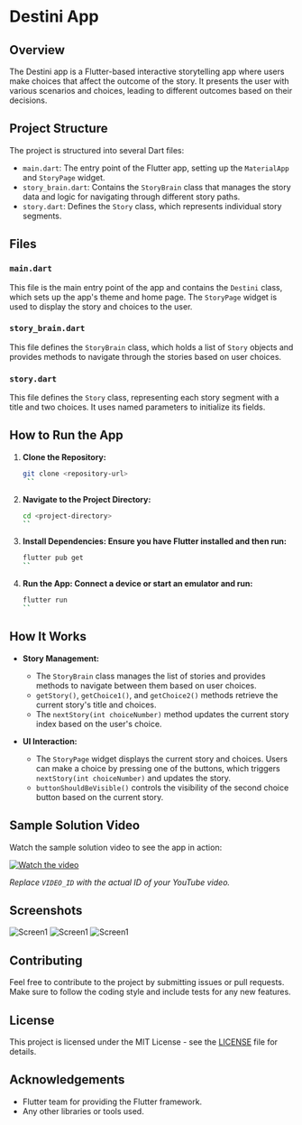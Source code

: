 # Destini App

## Overview

The Destini app is a Flutter-based interactive storytelling app where users make choices that affect the outcome of the story. It presents the user with various scenarios and choices, leading to different outcomes based on their decisions.

## Project Structure

The project is structured into several Dart files:

- `main.dart`: The entry point of the Flutter app, setting up the `MaterialApp` and `StoryPage` widget.
- `story_brain.dart`: Contains the `StoryBrain` class that manages the story data and logic for navigating through different story paths.
- `story.dart`: Defines the `Story` class, which represents individual story segments.

## Files

### `main.dart`

This file is the main entry point of the app and contains the `Destini` class, which sets up the app's theme and home page. The `StoryPage` widget is used to display the story and choices to the user.

### `story_brain.dart`

This file defines the `StoryBrain` class, which holds a list of `Story` objects and provides methods to navigate through the stories based on user choices.

### `story.dart`

This file defines the `Story` class, representing each story segment with a title and two choices. It uses named parameters to initialize its fields.

## How to Run the App

1. **Clone the Repository:**
   ```bash
   git clone <repository-url>
    ``
2. **Navigate to the Project Directory:**
    ```bash
    cd <project-directory>
   ``
3. **Install Dependencies: Ensure you have Flutter installed and then run:**
    ```bash
   flutter pub get
    ``
4. **Run the App: Connect a device or start an emulator and run:**
    ```bash
   flutter run
    ``

## How It Works

- **Story Management:**
   - The `StoryBrain` class manages the list of stories and provides methods to navigate between them based on user choices.
   - `getStory()`, `getChoice1()`, and `getChoice2()` methods retrieve the current story's title and choices.
   - The `nextStory(int choiceNumber)` method updates the current story index based on the user's choice.

- **UI Interaction:**
   - The `StoryPage` widget displays the current story and choices. Users can make a choice by pressing one of the buttons, which triggers `nextStory(int choiceNumber)` and updates the story.
   - `buttonShouldBeVisible()` controls the visibility of the second choice button based on the current story.

## Sample Solution Video

Watch the sample solution video to see the app in action:

[![Watch the video](https://img.youtube.com/vi/VIDEO_ID/hqdefault.jpg)](https://www.youtube.com/watch?v=VIDEO_ID)

*Replace `VIDEO_ID` with the actual ID of your YouTube video.*

## Screenshots

![Screen1](images/screenshot/screenshot1.png)
![Screen1](images/screenshot/screenshot2.png)
![Screen1](images/screenshot/screenshot3.png)
## Contributing

Feel free to contribute to the project by submitting issues or pull requests. Make sure to follow the coding style and include tests for any new features.

## License

This project is licensed under the MIT License - see the [LICENSE](LICENSE) file for details.

## Acknowledgements

- Flutter team for providing the Flutter framework.
- Any other libraries or tools used.

